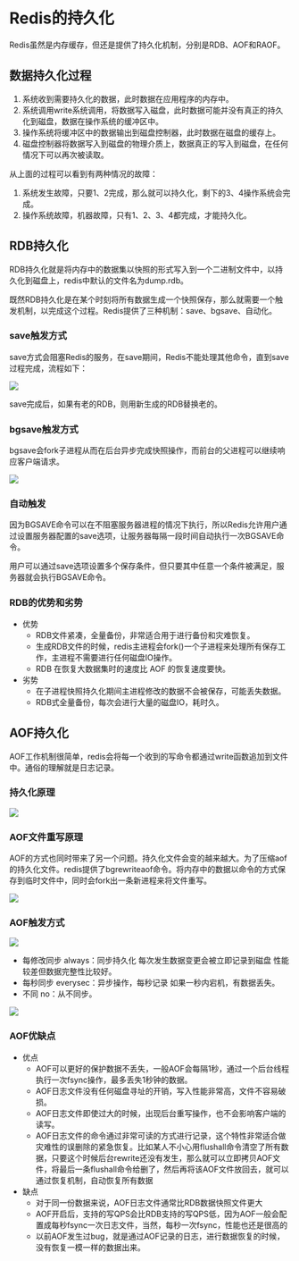 # Redis的持久化

Redis虽然是内存缓存，但还是提供了持久化机制，分别是RDB、AOF和RAOF。

## 数据持久化过程

1. 系统收到需要持久化的数据，此时数据在应用程序的内存中。
2. 系统调用write系统调用，将数据写入磁盘，此时数据可能并没有真正的持久化到磁盘，数据在操作系统的缓冲区中。
3. 操作系统将缓冲区中的数据输出到磁盘控制器，此时数据在磁盘的缓存上。
4. 磁盘控制器将数据写入到磁盘的物理介质上，数据真正的写入到磁盘，在任何情况下可以再次被读取。

从上面的过程可以看到有两种情况的故障：
1. 系统发生故障，只要1、2完成，那么就可以持久化，剩下的3、4操作系统会完成。
2. 操作系统故障，机器故障，只有1、2、3、4都完成，才能持久化。

## RDB持久化

RDB持久化就是将内存中的数据集以快照的形式写入到一个二进制文件中，以持久化到磁盘上，redis中默认的文件名为dump.rdb。

既然RDB持久化是在某个时刻将所有数据生成一个快照保存，那么就需要一个触发机制，以完成这个过程。Redis提供了三种机制：save、bgsave、自动化。

### save触发方式

save方式会阻塞Redis的服务，在save期间，Redis不能处理其他命令，直到save过程完成，流程如下：

![](pic/redis.save.jpeg)

save完成后，如果有老的RDB，则用新生成的RDB替换老的。

### bgsave触发方式

bgsave会fork子进程从而在后台异步完成快照操作，而前台的父进程可以继续响应客户端请求。

![](pic/redis.bgsave.jpeg)

### 自动触发

因为BGSAVE命令可以在不阻塞服务器进程的情况下执行，所以Redis允许用户通过设置服务器配置的save选项，让服务器每隔一段时间自动执行一次BGSAVE命令。

用户可以通过save选项设置多个保存条件，但只要其中任意一个条件被满足，服务器就会执行BGSAVE命令。

### RDB的优势和劣势

+ 优势
    + RDB文件紧凑，全量备份，非常适合用于进行备份和灾难恢复。
    + 生成RDB文件的时候，redis主进程会fork()一个子进程来处理所有保存工作，主进程不需要进行任何磁盘IO操作。
    + RDB 在恢复大数据集时的速度比 AOF 的恢复速度要快。
+ 劣势
    + 在子进程快照持久化期间主进程修改的数据不会被保存，可能丢失数据。
    + RDB式全量备份，每次会进行大量的磁盘IO，耗时久。

## AOF持久化

AOF工作机制很简单，redis会将每一个收到的写命令都通过write函数追加到文件中。通俗的理解就是日志记录。

### 持久化原理

![](./pic/redis_aof_save.gif)

### AOF文件重写原理
AOF的方式也同时带来了另一个问题。持久化文件会变的越来越大。为了压缩aof的持久化文件。redis提供了bgrewriteaof命令。将内存中的数据以命令的方式保存到临时文件中，同时会fork出一条新进程来将文件重写。

![](./pic/redis_reaof_save.gif)

### AOF触发方式

![](./pic/redis_sync.jpg)

+ 每修改同步 always：同步持久化 每次发生数据变更会被立即记录到磁盘 性能较差但数据完整性比较好。
+ 每秒同步 everysec：异步操作，每秒记录 如果一秒内宕机，有数据丢失。
+ 不同 no：从不同步。

![](./pic/redis_aof_r.jpeg)

### AOF优缺点

+ 优点
    + AOF可以更好的保护数据不丢失，一般AOF会每隔1秒，通过一个后台线程执行一次fsync操作，最多丢失1秒钟的数据。
    + AOF日志文件没有任何磁盘寻址的开销，写入性能非常高，文件不容易破损。
    + AOF日志文件即使过大的时候，出现后台重写操作，也不会影响客户端的读写。
    + AOF日志文件的命令通过非常可读的方式进行记录，这个特性非常适合做灾难性的误删除的紧急恢复。比如某人不小心用flushall命令清空了所有数据，只要这个时候后台rewrite还没有发生，那么就可以立即拷贝AOF文件，将最后一条flushall命令给删了，然后再将该AOF文件放回去，就可以通过恢复机制，自动恢复所有数据
+ 缺点
    + 对于同一份数据来说，AOF日志文件通常比RDB数据快照文件更大
    + AOF开启后，支持的写QPS会比RDB支持的写QPS低，因为AOF一般会配置成每秒fsync一次日志文件，当然，每秒一次fsync，性能也还是很高的
    + 以前AOF发生过bug，就是通过AOF记录的日志，进行数据恢复的时候，没有恢复一模一样的数据出来。

